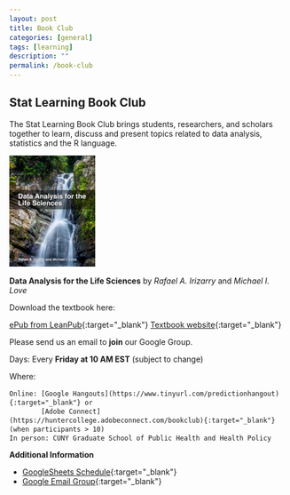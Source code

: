 ```yaml
---
layout: post
title: Book Club
categories: [general]
tags: [learning]
description: ""
permalink: /book-club
---
```


## Stat Learning Book Club

The Stat Learning Book Club brings students, researchers, and scholars together to learn, discuss and present topics related to data analysis, statistics and the R language.

<img class="img-responsive" src="../assets/media/smaller_dalf.png">

**Data Analysis for the Life Sciences** by *Rafael A. Irizarry* and *Michael I. Love*

Download the textbook here:

[ePub from LeanPub](https://leanpub.com/dataanalysisforthelifesciences/){:target="_blank"}
[Textbook website](http://genomicsclass.github.io/book/){:target="_blank"}

Please send us an email to **join** our Google Group. <a href="mailto:Stat_learning@googlegroups.com"><i class="fa fa-envelope" aria-hidden="true"></i></a>

Days: Every **Friday at 10 AM EST** (subject to change)

Where:

    Online: [Google Hangouts](https://www.tinyurl.com/predictionhangout){:target="_blank"} or
            [Adobe Connect](https://huntercollege.adobeconnect.com/bookclub){:target="_blank"} (when participants > 10)
    In person: CUNY Graduate School of Public Health and Health Policy

**Additional Information**

* [GoogleSheets Schedule](http://tinyurl.com/huw8cb5){:target="_blank"}
* [Google Email Group](https://groups.google.com/d/forum/stat_learning){:target="_blank"}

